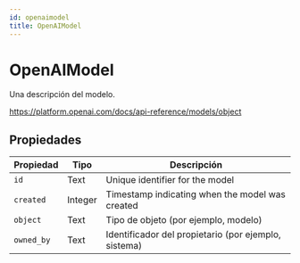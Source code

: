 ```yaml
---
id: openaimodel
title: OpenAIModel
---
```


# OpenAIModel

Una descripción del modelo.

https://platform.openai.com/docs/api-reference/models/object

## Propiedades

| Propiedad  | Tipo    | Descripción                                                             |
| ---------- | ------- | ----------------------------------------------------------------------- |
| `id`       | Text    | Unique identifier for the model                                         |
| `created`  | Integer | Timestamp indicating when the model was created                         |
| `object`   | Text    | Tipo de objeto (por ejemplo, modelo)                 |
| `owned_by` | Text    | Identificador del propietario (por ejemplo, sistema) |
